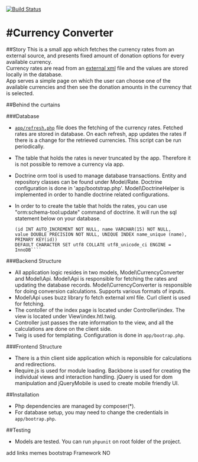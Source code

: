 
[![Build Status](https://travis-ci.org/grandbora/currency-converter.png)](https://travis-ci.org/grandbora/currency-converter)

#Currency Converter
====================

##Story
This is a small app which fetches the currency rates from an external source, and presents fixed amount of donation options for every available currency.  
Currency rates are read from an [external xml](http://toolserver.org/~kaldari/rates.xml) file and the values are stored locally in the database.  
App serves a simple page on which the user can choose one of the available currencies and then see the donation amounts in the currency that is selected.  

##Behind the curtains


###Database
 * [``app/refresh.php``](sad) file does the fetching of the currency rates. Fetched rates are stored in database. On each refresh, app updates the rates if there is a change for the retrieved currencies. This script can be run periodically.
 * The table that holds the rates is never truncated by the app. Therefore it is not possible to remove a currency via app.
 * Doctrine orm tool is used to manage database transactions. Entity and repository classes can be found under Model/Rate. Doctrine configuration is done in 'app/bootstrap.php'. Model\DoctrineHelper is implemented in order to handle doctrine related configurations.
 * In order to to create the table that holds the rates, you can use "orm:schema-tool:update" command of doctrine. It will run the sql statement below on your database.

     ````CREATE TABLE exchange_rates 
     (id INT AUTO_INCREMENT NOT NULL, name VARCHAR(15) NOT NULL, 
     value DOUBLE PRECISION NOT NULL, UNIQUE INDEX name_unique (name), PRIMARY KEY(id)) 
     DEFAULT CHARACTER SET utf8 COLLATE utf8_unicode_ci ENGINE = InnoDB````

###Backend Structure
 * All application logic resides in two models, Model\CurrencyConverter and Model\Api. Model\Api is responsible for fetching the rates and updating the database records. Model\CurrencyConverter is responsible for doing conversion calculations. Supports various formats of inputs.
 * Model\Api uses buzz library fo fetch external xml file. Curl client is used for fetching.
 * The contoller of the index page is located under Controller\index. The view is located under View\index.htl.twig. 
 * Controller just passes the rate information to the view, and all the calculations are done on the client side.
 * Twig is used for templating. Configuration is done in ``app/bootrap.php``.

###Frontend Structure
 * There is a thin client side application which is reponsible for calculations and redirections.
 * Require.js is used for module loading. Backbone is used for creating the individual views and interaction handling. jQuery is used for dom manipulation and jQueryMobile is used to create mobile friendly UI.

##Installation
 * Php dependencies are managed by composer(*).
 * For database setup, you may need to change the credentials in ``app/bootrap.php``.

 ##Testing
 * Models are tested. You can run ``phpunit`` on root folder of the project.
 

add links memes
bootstrap
Framework NO